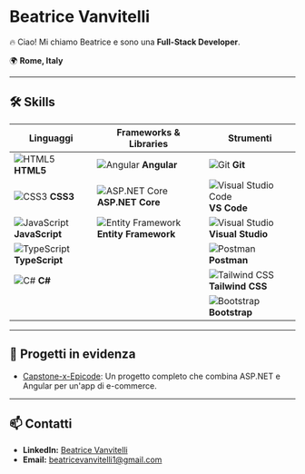 # Beatrice Vanvitelli

🔥 Ciao! Mi chiamo Beatrice e sono una **Full-Stack Developer**.

🌍 **Rome, Italy**

---

## 🛠️ Skills

| Linguaggi                                   | Frameworks & Libraries                        | Strumenti                                 |
|---------------------------------------------|-----------------------------------------------|-------------------------------------------|
| ![HTML5](https://img.shields.io/badge/HTML5-%23E34F26.svg?&style=flat&logo=html5&logoColor=white) **HTML5**   | ![Angular](https://img.shields.io/badge/Angular-%23DD0031.svg?&style=flat&logo=angular&logoColor=white) **Angular**   | ![Git](https://img.shields.io/badge/Git-%23F05033.svg?&style=flat&logo=git&logoColor=white) **Git**    |
| ![CSS3](https://img.shields.io/badge/CSS3-%231572B6.svg?&style=flat&logo=css3&logoColor=white) **CSS3**     | ![ASP.NET Core](https://img.shields.io/badge/ASP.NET%20Core-%235C2D91.svg?&style=flat&logo=.net&logoColor=white) **ASP.NET Core** | ![Visual Studio Code](https://img.shields.io/badge/Visual%20Studio%20Code-%23007ACC.svg?&style=flat&logo=visual-studio-code&logoColor=white) **VS Code** |
| ![JavaScript](https://img.shields.io/badge/JavaScript-%23F7DF1E.svg?&style=flat&logo=javascript&logoColor=black) **JavaScript** | ![Entity Framework](https://img.shields.io/badge/Entity%20Framework-%235C2D91.svg?&style=flat) **Entity Framework**  | ![Visual Studio](https://img.shields.io/badge/Visual%20Studio-%235C2D91.svg?&style=flat&logo=visual-studio&logoColor=white) **Visual Studio** |
| ![TypeScript](https://img.shields.io/badge/TypeScript-%23007ACC.svg?&style=flat&logo=typescript&logoColor=white) **TypeScript** |                                               | ![Postman](https://img.shields.io/badge/Postman-%23FF6C37.svg?&style=flat&logo=postman&logoColor=white) **Postman** |
| ![C#](https://img.shields.io/badge/C%23-%23239120.svg?&style=flat&logo=csharp&logoColor=white) **C#**      |                                               | ![Tailwind CSS](https://img.shields.io/badge/TailwindCSS-%2338B2AC.svg?&style=flat&logo=tailwind-css&logoColor=white) **Tailwind CSS** |
|                                             |                                               | ![Bootstrap](https://img.shields.io/badge/Bootstrap-%23563D7C.svg?&style=flat&logo=bootstrap&logoColor=white) **Bootstrap** |

---

## 🌟 Progetti in evidenza
- [Capstone-x-Epicode](https://github.com/BeatriceV96/Capstone-x-Epicode): Un progetto completo che combina ASP.NET e Angular per un'app di e-commerce.

---

## 📫 Contatti
- **LinkedIn:** [Beatrice Vanvitelli](https://linkedin.com/in/beatrice-vanvitelli-81926a252)
- **Email:**  beatricevanvitelli1@gmail.com
